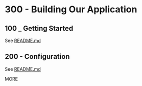 # 300 - Building Our Application

## 100 _ Getting Started

See [README.md](./100/README.md)

## 200 - Configuration

See [README.md](./200/README.md)

MORE
